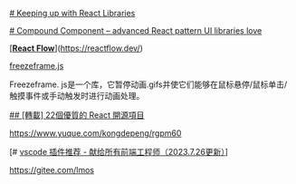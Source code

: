 
[# Keeping up with React Libraries](https://maxrozen.com/keeping-up-with-react-libraries)

[# Compound Component – advanced React pattern UI libraries love](https://isamatov.com/compound-components-react/)

[[**React Flow**](https://reactflow.dev/)](https://reactflow.dev/)

[freezeframe.js](https://github.com/ctrl-freaks/freezeframe.js)

Freezeframe. js是一个库，它暂停动画.gifs并使它们能够在鼠标悬停/鼠标单击/触摸事件或手动触发时进行动画处理。

[## [轉載] 22個優質的 React 開源項目](https://wiki.aleen42.com/post/22_react_opensrc/22_react_opensrc.html)

https://www.yuque.com/kongdepeng/rgpm60

[# [vscode 插件推荐 - 献给所有前端工程师（2023.7.26更新）](https://segmentfault.com/a/1190000006697219)]

https://gitee.com/lmos